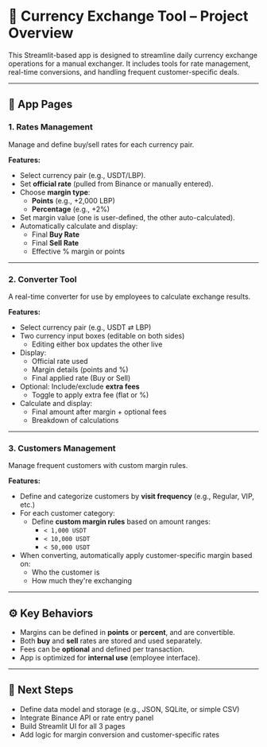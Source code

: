# 💱 Currency Exchange Tool – Project Overview

This Streamlit-based app is designed to streamline daily currency exchange operations for a manual exchanger. It includes tools for rate management, real-time conversions, and handling frequent customer-specific deals.

---

## 📄 App Pages

### 1. **Rates Management**
Manage and define buy/sell rates for each currency pair.

**Features:**
- Select currency pair (e.g., USDT/LBP).
- Set **official rate** (pulled from Binance or manually entered).
- Choose **margin type**:  
  - **Points** (e.g., +2,000 LBP)  
  - **Percentage** (e.g., +2%)
- Set margin value (one is user-defined, the other auto-calculated).
- Automatically calculate and display:
  - Final **Buy Rate**
  - Final **Sell Rate**
  - Effective % margin or points

---

### 2. **Converter Tool**
A real-time converter for use by employees to calculate exchange results.

**Features:**
- Select currency pair (e.g., USDT ⇄ LBP)
- Two currency input boxes (editable on both sides)
  - Editing either box updates the other live
- Display:
  - Official rate used
  - Margin details (points and %)
  - Final applied rate (Buy or Sell)
- Optional: Include/exclude **extra fees**
  - Toggle to apply extra fee (flat or %)
- Calculate and display:
  - Final amount after margin + optional fees
  - Breakdown of calculations

---

### 3. **Customers Management**
Manage frequent customers with custom margin rules.

**Features:**
- Define and categorize customers by **visit frequency** (e.g., Regular, VIP, etc.)
- For each customer category:
  - Define **custom margin rules** based on amount ranges:
    - `< 1,000 USDT`
    - `< 10,000 USDT`
    - `< 50,000 USDT`
- When converting, automatically apply customer-specific margin based on:
  - Who the customer is
  - How much they're exchanging

---

## ⚙️ Key Behaviors

- Margins can be defined in **points** or **percent**, and are convertible.
- Both **buy** and **sell** rates are stored and used separately.
- Fees can be **optional** and defined per transaction.
- App is optimized for **internal use** (employee interface).

---

## 🧩 Next Steps

- Define data model and storage (e.g., JSON, SQLite, or simple CSV)
- Integrate Binance API or rate entry panel
- Build Streamlit UI for all 3 pages
- Add logic for margin conversion and customer-specific rates

